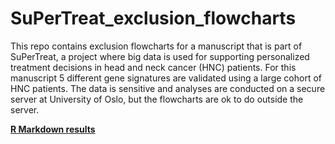 # SuPerTreat_exclusion_flowcharts

This repo contains exclusion flowcharts for a manuscript that is part of SuPerTreat, a project where big data is used for supporting personalized treatment decisions in head and neck cancer (HNC) patients. For this manuscript 5 different gene signatures are validated using a large cohort of HNC patients. The data is sensitive and analyses are conducted on a secure server at University of Oslo, but the flowcharts are ok to do outside the server. 

[**R Markdown results**](https://github.com/erlendfossen/SuPerTreat_exclusion_flowcharts/blob/main/Exclusion_flowcharts_markdown.md)

